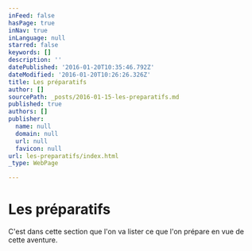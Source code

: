 ```yaml
---
inFeed: false
hasPage: true
inNav: true
inLanguage: null
starred: false
keywords: []
description: ''
datePublished: '2016-01-20T10:35:46.792Z'
dateModified: '2016-01-20T10:26:26.326Z'
title: Les préparatifs
author: []
sourcePath: _posts/2016-01-15-les-preparatifs.md
published: true
authors: []
publisher:
  name: null
  domain: null
  url: null
  favicon: null
url: les-preparatifs/index.html
_type: WebPage

---
```

# Les préparatifs

C'est dans cette section que l'on va lister ce que l'on prépare en vue de cette aventure.